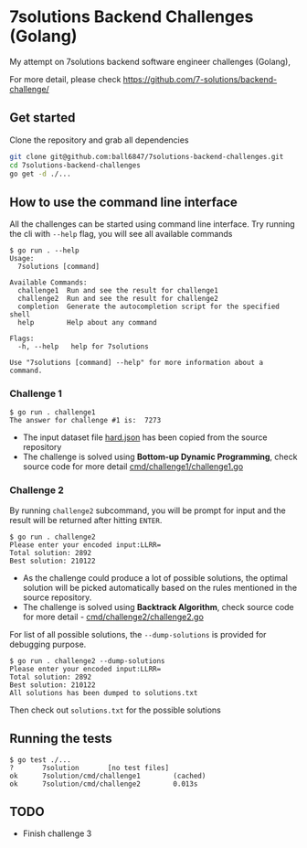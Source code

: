 # 7solutions Backend Challenges (Golang)

My attempt on 7solutions backend software engineer challenges (Golang),

For more detail, please check https://github.com/7-solutions/backend-challenge/

## Get started

Clone the repository and grab all dependencies

```sh
git clone git@github.com:ball6847/7solutions-backend-challenges.git
cd 7solutions-backend-challenges
go get -d ./...
```
## How to use the command line interface

All the challenges can be started using command line interface. Try running the cli with `--help` flag, you will see all available commands

```
$ go run . --help
Usage:
  7solutions [command]

Available Commands:
  challenge1  Run and see the result for challenge1
  challenge2  Run and see the result for challenge2
  completion  Generate the autocompletion script for the specified shell
  help        Help about any command

Flags:
  -h, --help   help for 7solutions

Use "7solutions [command] --help" for more information about a command.
```

### Challenge 1

```
$ go run . challenge1
The answer for challenge #1 is:  7273
```

- The input dataset file [hard.json](hard.json) has been copied from the source repository
- The challenge is solved using **Bottom-up Dynamic Programming**, check source code for more detail [cmd/challenge1/challenge1.go](cmd/challenge1/challenge1.go)

### Challenge 2

By running `challenge2` subcommand, you will be prompt for input and the result will be returned after hitting `ENTER`.

```
$ go run . challenge2
Please enter your encoded input:LLRR=
Total solution: 2892
Best solution: 210122
```

- As the challenge could produce a lot of possible solutions, the optimal solution will be picked automatically based on the rules mentioned in the source repository.
- The challenge is solved using **Backtrack Algorithm**, check source code for more detail - [cmd/challenge2/challenge2.go](cmd/challenge2/challenge2.go)

For list of all possible solutions, the `--dump-solutions` is provided for debugging purpose.

```
$ go run . challenge2 --dump-solutions
Please enter your encoded input:LLRR=
Total solution: 2892
Best solution: 210122
All solutions has been dumped to solutions.txt
```

Then check out `solutions.txt` for the possible solutions

## Running the tests

```
$ go test ./...
?       7solution       [no test files]
ok      7solution/cmd/challenge1        (cached)
ok      7solution/cmd/challenge2        0.013s
```
## TODO

- Finish challenge 3
